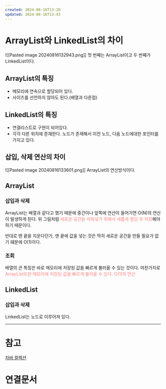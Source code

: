 ```yaml
---
created: 2024-08-16T13:28
updated: 2024-08-16T13:43
---
```


# ArrayList와 LinkedList의 차이
![[Pasted image 20240816132943.png]]
첫 번째는 ArrayList이고 두 번째가 LinkedList이다.

## ArrayList의 특징
- 메모리에 연속으로 할당되어 있다. 
- 사이즈를 선언하지 않아도 된다.(배열과 다른점)

## LinkedList의 특징
- 연결리스트로 구현이 되어있다.
- 각각 다른 위치에 존재한다. 노드가 존재해서 이전 노드, 다음 노드에대한 포인터를 가지고 있다.


## 삽입, 삭제 연산의 차이
![[Pasted image 20240816133601.png]]
ArrayList의 연산방식이다. 

## ArrayList
### 삽입과 삭제
ArrayList는 배열과 같다고 했기 때문에 중간이나 앞쪽에 연산이 들어가면 O(N)의 연산이 발생하게 된다.
위 그림처럼 <span style="color:rgb(255, 128, 128)">새로운 공간을 끼워넣기 위해서 새롭게 할당 후 저장</span>해야하기 때문이다. 

반대로 맨 끝을 지운다던가, 맨 끝에 값을 넣는 것은 딱히 새로운 공간을 만들 필요가 없기 떄문에 O(1)이다. 
### 조회
배열의 큰 특징은 바로 메모리에 저장된 값을 빠르게 불러올 수 있는 것이다.
마찬가지로 <span style="color:rgb(255, 128, 128)">ArrayList또한 메모리에 저장된 값을 빠르게 불러올 수 있다. O(1)의 연산</span>

## LinkedList


### 삽입과 삭제
LinkedList는 노드로 이루어져 있다.




---
# 참고
[자바 컬렉션](https://minhamina.tistory.com/14)
# 연결문서
